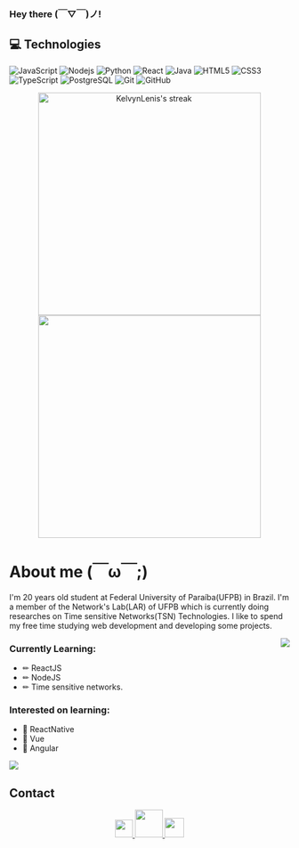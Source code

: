 
<h3>
  Hey there	(￣▽￣)ノ!
</h3>
 
 ## 💻 Technologies

![JavaScript](https://img.shields.io/badge/-JavaScript-black?style=flat-square&logo=javascript)
![Nodejs](https://img.shields.io/badge/-Nodejs-black?style=flat-square&logo=Node.js)
![Python](https://img.shields.io/badge/-Python-black?style=flat-square&logo=Python)
![React](https://img.shields.io/badge/-React-black?style=flat-square&logo=react)
![Java](https://img.shields.io/badge/-java-E34A86?style=flat-square&logo=java)
![HTML5](https://img.shields.io/badge/-HTML5-E34F26?style=flat-square&logo=html5&logoColor=white)
![CSS3](https://img.shields.io/badge/-CSS3-1572B6?style=flat-square&logo=css3)
![TypeScript](https://img.shields.io/badge/-TypeScript-007ACC?style=flat-square&logo=typescript)
![PostgreSQL](https://img.shields.io/badge/-PostgreSQL-336791?style=flat-square&logo=postgresql)
![Git](https://img.shields.io/badge/-Git-black?style=flat-square&logo=git)
![GitHub](https://img.shields.io/badge/-GitHub-181717?style=flat-square&logo=github)




<p align="center">
  <img alt="KelvynLenis's streak" src="https://github-readme-streak-stats.herokuapp.com/?user=KelvynLenis&theme=omni&hide_border=true"/ width=400>
  <img align="centre" src="https://github-readme-stats.vercel.app/api?username=KelvynLenis&count_private=true&include_all_commits=true&show_icons=true&title_color=007bff&text_color=e7e7e7&icon_color=007bff&bg_color=171c28" width=400 />
</p>

# About me (￣ω￣;)
I'm 20 years old student at Federal University of Paraíba(UFPB) in Brazil. I'm a member of the Network's Lab(LAR) of UFPB which is currently doing researches on Time sensitive Networks(TSN) Technologies. I like to spend my free time studying web development and developing some projects.

<img align="right" src="https://c.tenor.com/SJzW2_aoAmcAAAAC/will-smith-studying.gif" />

### Currently Learning: 
- ✏ ReactJS
- ✏ NodeJS
- ✏ Time sensitive networks.

### Interested on learning:

- 📌 ReactNative
- 📌 Vue
- 📌 Angular

<img src="https://github-readme-stats.vercel.app/api/top-langs/?username=KelvynLenis&hide=objective-c&layout=compact&title_color=007bff&text_color=e7e7e7&icon_color=007bff&bg_color=171c28" />


## Contact
<div align="center">
<a title="LinkedIn" href="https://www.linkedin.com/in/kelvyn-lenis-martins-2188301ab/" target="_blank">
   <img width="32px" src="https://cdn-icons-png.flaticon.com/512/174/174857.png"/>
</a>
 <a href="mailto:kmartinslenis30@hotmail.com">
   <img src="https://logos-world.net/wp-content/uploads/2021/02/Outlook-Logo.png" width=50 />
</a>
  
 <a href="mailto:kmartinslenis30@gmail.com">
   <img src="https://www.freepnglogos.com/uploads/logo-gmail-png/logo-gmail-png-gmail-icon-download-png-and-vector-1.png" width=35 />
</a>
  
 </div>
  
